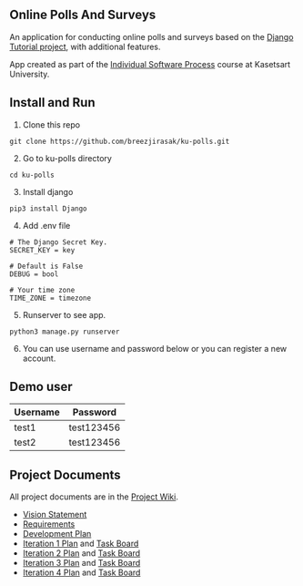 ## Online Polls And Surveys

An application for conducting online polls and surveys based
on the [Django Tutorial project](https://docs.djangoproject.com/en/4.1/intro/tutorial01/), with
additional features.

App created as part of the [Individual Software Process](
https://cpske.github.io/ISP) course at Kasetsart University.

## Install and Run

1. Clone this repo

```
git clone https://github.com/breezjirasak/ku-polls.git
```

2. Go to ku-polls directory

```
cd ku-polls
```

3. Install django

```
pip3 install Django
```

4. Add .env file

```
# The Django Secret Key.
SECRET_KEY = key

# Default is False
DEBUG = bool

# Your time zone
TIME_ZONE = timezone
```

5. Runserver to see app.

```
python3 manage.py runserver
```

6. You can use username and password below or you can register a new account.

## Demo user

| Username  | Password  |
|-----------|-----------|
|   test1   | test123456 |
|   test2   | test123456 |

## Project Documents

All project documents are in the [Project Wiki](../../wiki/Home).

- [Vision Statement](../../wiki/Vision%20Statement)
- [Requirements](../../wiki/Requirements)
- [Development Plan](../../wiki/Development%20Plan)
- [Iteration 1 Plan](../../wiki/Iteration%201%20Plan) and [Task Board](https://github.com/users/breezjirasak/projects/1/views/2)
- [Iteration 2 Plan](../../wiki/Iteration%202%20Plan) and [Task Board](https://github.com/users/breezjirasak/projects/1/views/5)
- [Iteration 3 Plan](../../wiki/Iteration%203%20Plan) and [Task Board](https://github.com/users/breezjirasak/projects/1/views/6)
- [Iteration 4 Plan](../../wiki/Iteration%204%20Plan) and [Task Board](https://github.com/users/breezjirasak/projects/1/views/7)

